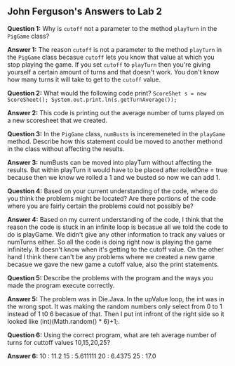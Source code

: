 ## John Ferguson's Answers to Lab 2
**Question 1:** Why is `cutoff` not a parameter to the method `playTurn` in the `PigGame` class?

**Answer 1:** The reason `cutoff` is not a parameter to the method `playTurn` in the `PigGame` class becasue `cutoff` lets you know that value at which you stop playing the game.  If you set `cutoff` to `playTurn` then you're giving yourself a certain amount of turns and that doesn't work.  You don't know how many turns it will take to get to the `cutoff` value.

**Question 2:** What would the following code print? `ScoreShet s = new ScoreSheet(); System.out.print.ln(s.getTurnAverage());`

**Answer 2:** This code is printing out the average number of turns played on a new scoresheet that we created.

**Question 3:** In the `PigGame` class, `numBusts` is inceremeneted in the `playGame` method.  Describe how this statement could be moved to another methond in the class without affecting the results.

**Answer 3:** numBusts can be moved into playTurn without affecting the results.  But within playTurn it would have to be placed after rolledOne = true because then we know we rolled a 1 and we busted so now we can add 1. 

**Question 4:** Based on your current understanding of the code, where do you think the problems might be located? Are there portions of the code where you are fairly certain the problems could not possibly be?

**Answer 4:** Based on my current understanding of the code, I think that the reason the code is stuck in an infinite loop is becasue all we told the code to do is playGame.  We didn't give any other information to track any values or numTurns either.  So all the code is doing right now is playing the game infinitely. It doesn't know when it's getting to the cutoff value. On the other hand I think there can't be any problems where we created a new game becasue we gave the new game a cutoff value, also the print statements.

**Question 5:** Describe the problems with the program and the ways you made the program execute correctly.

**Answer 5:** The problem was in Die.Java. In the upValue loop, the int was in the wrong spot.  It was making the random numbers only select from 0 to 1 instead of 1 t0 6 becasue of that. Then I put int infront of the right side so it looked like (int)(Math.random() * 6)+1;.

**Question 6:** Using the correct program, what are teh average number of turns for cuttoff values 10,15,20,25?

**Answer 6:** 
10 : 11.2
15 : 5.611111
20 : 6.4375
25 : 17.0

	   